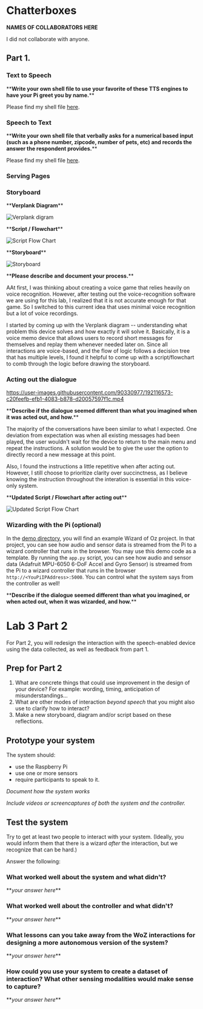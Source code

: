 # Chatterboxes
**NAMES OF COLLABORATORS HERE**

I did not collaborate with anyone.

## Part 1.

### Text to Speech 

\*\***Write your own shell file to use your favorite of these TTS engines to have your Pi greet you by name.**\*\*

Please find my shell file [here](https://github.com/jackiejiaqiliu/Interactive-Lab-Hub/blob/Fall2022/Lab%203/greet_by_name.sh).

### Speech to Text

\*\***Write your own shell file that verbally asks for a numerical based input (such as a phone number, zipcode, number of pets, etc) and records the answer the respondent provides.**\*\*

Please find my shell file [here](https://github.com/jackiejiaqiliu/Interactive-Lab-Hub/tree/Fall2022/Lab%203/numerical_input).

### Serving Pages

### Storyboard

\*\***Verplank Diagram**\*\*

![Verplank digram](https://github.com/jackiejiaqiliu/Interactive-Lab-Hub/blob/Fall2022/Lab%203/IDD%20Lab%203%20-%20Verplak%20Diagram.jpg)

\*\***Script / Flowchart**\*\*

![Script Flow Chart](https://github.com/jackiejiaqiliu/Interactive-Lab-Hub/blob/Fall2022/Lab%203/IDD%20Lab%203%20-%20Script:Flowchart.jpg)

\*\***Storyboard**\*\*

![Storyboard](https://github.com/jackiejiaqiliu/Interactive-Lab-Hub/blob/Fall2022/Lab%203/IDD%20Lab%203%20-%20Storyboard.jpg)

\*\***Please describe and document your process.**\*\*

AAt first, I was thinking about creating a voice game that relies heavily on voice recognition. However, after testing out the voice-recognition software we are using for this lab, I realized that it is not accurate enough for that game. So I switched to this current idea that uses minimal voice recognition but a lot of voice recordings. 

I started by coming up with the Verplank diagram -- understanding what problem this device solves and how exactly it will solve it. Basically, it is a voice memo device that allows users to record short messages for themselves and replay them whenever needed later on. Since all interactions are voice-based, and the flow of logic follows a decision tree that has multiple levels, I found it helpful to come up with a script/flowchart to comb through the logic before drawing the storyboard.

### Acting out the dialogue

https://user-images.githubusercontent.com/90330977/192116573-c20feefb-efb1-4083-b878-d20057597f1c.mp4

\*\***Describe if the dialogue seemed different than what you imagined when it was acted out, and how.**\*\*

The majority of the conversations have been similar to what I expected. One deviation from expectation was when all existing messages had been played, the user wouldn't wait for the device to return to the main menu and repeat the instructions. A solution would be to give the user the option to directly record a new message at this point.

Also, I found the instructions a little repetitive when after acting out. However, I still choose to prioritize clarity over succinctness, as I believe knowing the instruction throughout the interation is essential in this voice-only system.

\*\***Updated Script / Flowchart after acting out**\*\*

![Updated Script Flow Chart](https://github.com/jackiejiaqiliu/Interactive-Lab-Hub/blob/Fall2022/Lab%203/IDD%20Lab%203%20-%20Updated%20Script:Flowchart.jpg)

### Wizarding with the Pi (optional)
In the [demo directory](./demo), you will find an example Wizard of Oz project. In that project, you can see how audio and sensor data is streamed from the Pi to a wizard controller that runs in the browser.  You may use this demo code as a template. By running the `app.py` script, you can see how audio and sensor data (Adafruit MPU-6050 6-DoF Accel and Gyro Sensor) is streamed from the Pi to a wizard controller that runs in the browser `http://<YouPiIPAddress>:5000`. You can control what the system says from the controller as well!

\*\***Describe if the dialogue seemed different than what you imagined, or when acted out, when it was wizarded, and how.**\*\*

# Lab 3 Part 2

For Part 2, you will redesign the interaction with the speech-enabled device using the data collected, as well as feedback from part 1.

## Prep for Part 2

1. What are concrete things that could use improvement in the design of your device? For example: wording, timing, anticipation of misunderstandings...
2. What are other modes of interaction _beyond speech_ that you might also use to clarify how to interact?
3. Make a new storyboard, diagram and/or script based on these reflections.

## Prototype your system

The system should:
* use the Raspberry Pi 
* use one or more sensors
* require participants to speak to it. 

*Document how the system works*

*Include videos or screencaptures of both the system and the controller.*

## Test the system
Try to get at least two people to interact with your system. (Ideally, you would inform them that there is a wizard _after_ the interaction, but we recognize that can be hard.)

Answer the following:

### What worked well about the system and what didn't?
\*\**your answer here*\*\*

### What worked well about the controller and what didn't?

\*\**your answer here*\*\*

### What lessons can you take away from the WoZ interactions for designing a more autonomous version of the system?

\*\**your answer here*\*\*


### How could you use your system to create a dataset of interaction? What other sensing modalities would make sense to capture?

\*\**your answer here*\*\*

